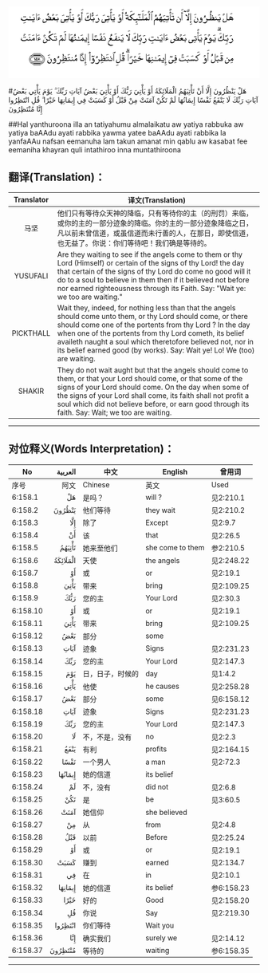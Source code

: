 ![006:158](images/006_158.gif)

#هَلْ يَنْظُرُونَ إِلَّا أَنْ تَأْتِيَهُمُ الْمَلَائِكَةُ أَوْ يَأْتِيَ رَبُّكَ أَوْ يَأْتِيَ بَعْضُ آيَاتِ رَبِّكَ ۗ يَوْمَ يَأْتِي بَعْضُ آيَاتِ رَبِّكَ لَا يَنْفَعُ نَفْسًا إِيمَانُهَا لَمْ تَكُنْ آمَنَتْ مِنْ قَبْلُ أَوْ كَسَبَتْ فِي إِيمَانِهَا خَيْرًا ۗ قُلِ انْتَظِرُوا إِنَّا مُنْتَظِرُونَ

##Hal yanthuroona illa an tatiyahumu almalaikatu aw yatiya rabbuka aw yatiya baAAdu ayati rabbika yawma yatee baAAdu ayati rabbika la yanfaAAu nafsan eemanuha lam takun amanat min qablu aw kasabat fee eemaniha khayran quli intathiroo inna muntathiroona 

## 翻译(Translation)：

| Translator | 译文(Translation)                                            |
| :--------: | ------------------------------------------------------------ |
|    马坚    | 他们只有等待众天神的降临，只有等待你的主（的刑罚）来临，或你的主的一部分迹象的降临。你的主的一部分迹象降临之日，凡以前未曾信道，或虽信道而未行善的人，在那日，即使信道，也无益了。你说：你们等待吧！我们确是等待的。 |
|  YUSUFALI  | Are they waiting to see if the angels come to them or thy Lord (Himself) or certain of the signs of thy Lord! the day that certain of the signs of thy Lord do come no good will it do to a soul to believe in them then if it believed not before nor earned righteousness through its Faith. Say: "Wait ye: we too are waiting." |
| PICKTHALL  | Wait they, indeed, for nothing less than that the angels should come unto them, or thy Lord should come, or there should come one of the portents from thy Lord ? In the day when one of the portents from thy Lord cometh, its belief availeth naught a soul which theretofore believed not, nor in its belief earned good (by works). Say: Wait ye! Lo! We (too) are waiting. |
|   SHAKIR   | They do not wait aught but that the angels should come to them, or that your Lord should come, or that some of the signs of your Lord should come. On the day when some of the signs of your Lord shall come, its faith shall not profit a soul which did not believe before, or earn good through its faith. Say: Wait; we too are waiting. |

---

## 对位释义(Words Interpretation)：

| No   | العربية | 中文    | English | 曾用词 |
| ---- | ------: | ------- | ------- | ------ |
| 序号 |    阿文 | Chinese | 英文    | Used   |
| 6:158.1  | هَلْ       | 是吗？           | will ?           | 见2:210.1  |
| 6:158.2  | يَنْظُرُونَ   | 他们等待         | they wait        | 见2:210.2  |
| 6:158.3  | إِلَّا      | 除了             | Except           | 见2:9.7    |
| 6:158.4  | أَنْ       | 该               | that             | 见2:26.5   |
| 6:158.5  | تَأْتِيَهُمُ   | 她来至他们       | she come to them | 参2:210.5  |
| 6:158.6  | الْمَلَائِكَةُ | 天使             | the angels       | 见2:248.22 |
| 6:158.7  | أَوْ       | 或               | or               | 见2:19.1   |
| 6:158.8  | يَأْتِيَ     | 带来             | bring            | 见2:109.25 |
| 6:158.9  | رَبُّكَ      | 您的主           | Your Lord        | 见2:30.3   |
| 6:158.10 | أَوْ       | 或               | or               | 见2:19.1   |
| 6:158.11 | يَأْتِيَ     | 带来             | bring            | 见2:109.25 |
| 6:158.12 | بَعْضُ      | 部分             | some             |            |
| 6:158.13 | آيَاتِ     | 迹象             | Signs            | 见2:231.23 |
| 6:158.14 | رَبِّكَ      | 您的主           | Your Lord        | 见2:147.3  |
| 6:158.15 | يَوْمَ      | 日，日子，时候的 | day              | 见1:4.2    |
| 6:158.16 | يَأْتِي     | 他使             | he causes        | 见2:258.28 |
| 6:158.17 | بَعْضُ      | 部分             | some             | 见6:158.12 |
| 6:158.18 | آيَاتِ     | 迹象             | Signs            | 见2:231.23 |
| 6:158.19 | رَبِّكَ      | 您的主           | Your Lord        | 见2:147.3  |
| 6:158.20 | لَا       | 不，不是，没有   | no               | 见2:2.3    |
| 6:158.21 | يَنْفَعُ     | 有利             | profits          | 见2:164.15 |
| 6:158.22 | نَفْسًا     | 一个男人         | a man            | 见2:72.3   |
| 6:158.23 | إِيمَانُهَا  | 她的信道         | its belief       |            |
| 6:158.24 | لَمْ       | 不，没有         | did not          | 见2:6.8    |
| 6:158.25 | تَكُنْ      | 是               | be               | 见3:60.5   |
| 6:158.26 | آمَنَتْ     | 她信仰           | she believed     |            |
| 6:158.27 | مِنْ       | 从               | from             | 见2:4.8    |
| 6:158.28 | قَبْلُ      | 以前             | Before           | 见2:25.24  |
| 6:158.29 | أَوْ       | 或               | or               | 见2:19.1   |
| 6:158.30 | كَسَبَتْ     | 赚到             | earned           | 见2:134.7  |
| 6:158.31 | فِي       | 在               | in               | 见2:10.1   |
| 6:158.32 | إِيمَانِهَا  | 她的信道         | its belief       | 参6:158.23 |
| 6:158.33 | خَيْرًا     | 好的             | Good             | 见2:158.20 |
| 6:158.34 | قُلِ       | 你说             | Say              | 见2:219.30 |
| 6:158.35 | انْتَظِرُوا  | 你们等待         | Wait you         |            |
| 6:158.36 | إِنَّا      | 确实我们         | surely we        | 见2:14.12  |
| 6:158.37 | مُنْتَظِرُونَ  | 等待的           | waiting          | 参6:158.35 |

---